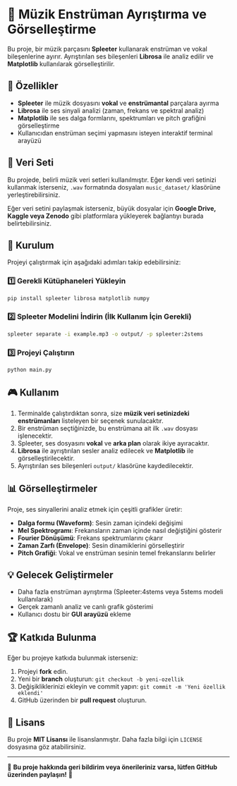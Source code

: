 # 🎵 Müzik Enstrüman Ayrıştırma ve Görselleştirme

Bu proje, bir müzik parçasını **Spleeter** kullanarak enstrüman ve vokal bileşenlerine ayırır. Ayrıştırılan ses bileşenleri **Librosa** ile analiz edilir ve **Matplotlib** kullanılarak görselleştirilir.

## 🚀 Özellikler
- **Spleeter** ile müzik dosyasını **vokal** ve **enstrümantal** parçalara ayırma
- **Librosa** ile ses sinyali analizi (zaman, frekans ve spektral analiz)
- **Matplotlib** ile ses dalga formlarını, spektrumları ve pitch grafiğini görselleştirme
- Kullanıcıdan enstrüman seçimi yapmasını isteyen interaktif terminal arayüzü

## 📂 Veri Seti
Bu projede, belirli müzik veri setleri kullanılmıştır. Eğer kendi veri setinizi kullanmak isterseniz, `.wav` formatında dosyaları `music_dataset/` klasörüne yerleştirebilirsiniz.

Eğer veri setini paylaşmak isterseniz, büyük dosyalar için **Google Drive, Kaggle veya Zenodo** gibi platformlara yükleyerek bağlantıyı burada belirtebilirsiniz.

## 🔧 Kurulum
Projeyi çalıştırmak için aşağıdaki adımları takip edebilirsiniz:

### 1️⃣ Gerekli Kütüphaneleri Yükleyin
```bash
pip install spleeter librosa matplotlib numpy
```

### 2️⃣ Spleeter Modelini İndirin (İlk Kullanım İçin Gerekli)
```bash
spleeter separate -i example.mp3 -o output/ -p spleeter:2stems
```

### 3️⃣ Projeyi Çalıştırın
```bash
python main.py
```

## 🎮 Kullanım
1. Terminalde çalıştırdıktan sonra, size **müzik veri setinizdeki enstrümanları** listeleyen bir seçenek sunulacaktır.
2. Bir enstrüman seçtiğinizde, bu enstrümana ait ilk `.wav` dosyası işlenecektir.
3. Spleeter, ses dosyasını **vokal** ve **arka plan** olarak ikiye ayıracaktır.
4. **Librosa** ile ayrıştırılan sesler analiz edilecek ve **Matplotlib** ile görselleştirilecektir.
5. Ayrıştırılan ses bileşenleri `output/` klasörüne kaydedilecektir.

## 📊 Görselleştirmeler
Proje, ses sinyallerini analiz etmek için çeşitli grafikler üretir:
- **Dalga formu (Waveform)**: Sesin zaman içindeki değişimi
- **Mel Spektrogramı**: Frekansların zaman içinde nasıl değiştiğini gösterir
- **Fourier Dönüşümü**: Frekans spektrumlarını çıkarır
- **Zaman Zarfı (Envelope)**: Sesin dinamiklerini görselleştirir
- **Pitch Grafiği**: Vokal ve enstrüman sesinin temel frekanslarını belirler


## 💡 Gelecek Geliştirmeler
- Daha fazla enstrüman ayrıştırma (Spleeter:4stems veya 5stems modeli kullanılarak)
- Gerçek zamanlı analiz ve canlı grafik gösterimi
- Kullanıcı dostu bir **GUI arayüzü** ekleme

## 🏆 Katkıda Bulunma
Eğer bu projeye katkıda bulunmak isterseniz:
1. Projeyi **fork** edin.
2. Yeni bir **branch** oluşturun: `git checkout -b yeni-ozellik`
3. Değişikliklerinizi ekleyin ve commit yapın: `git commit -m 'Yeni özellik eklendi'`
4. GitHub üzerinden bir **pull request** oluşturun.

## 📄 Lisans
Bu proje **MIT Lisansı** ile lisanslanmıştır. Daha fazla bilgi için `LICENSE` dosyasına göz atabilirsiniz.

---
🎼 **Bu proje hakkında geri bildirim veya önerileriniz varsa, lütfen GitHub üzerinden paylaşın!** 🚀

